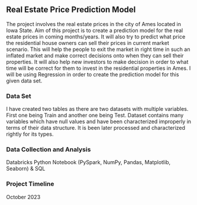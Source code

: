 ## Real Estate Price Prediction Model

The project involves the real estate prices in the city of Ames located in Iowa State. Aim of this project is to create a prediction model for the real estate prices in coming months/years. It will also try to predict what price the residential house owners can sell their prices in current market scenario. This will help the people to exit the market in right time in such an inflated market and make correct decisions onto when they can sell their properties. It will also help new investors to make decision in order to what time will be correct for them to invest in the residential properties in Ames. I will be using Regression in order to create the prediction model for this given data set.

### Data Set
I have created two tables as there are two datasets with multiple variables. First one being Train and another one being Test. Dataset contains many variables which have null values and have been characterized improperly in terms of their data structure. It is been later processed and characterized rightly for its types. 

### Data Collection and Analysis
Databricks Python Notebook (PySpark, NumPy, Pandas, Matplotlib, Seaborn) & SQL

### Project Timeline
October 2023
